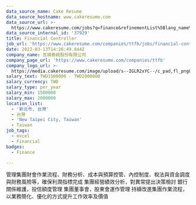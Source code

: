 ```yaml
---
data_source_name: Cake Resume
data_source_hostname: www.cakeresume.com
data_source_url: >-
  https://www.cakeresume.com/jobs?q=finance&refinementList%5Blang_name%5D%5B0%5D=English&refinementList%5Bsalary_type%5D=per_year&range%5Bsalary_range%5D%5Bmin%5D=1000000&page=3
data_source_internal_id: '37929'
title: Financial Controller
job_url: 'https://www.cakeresume.com/companies/ttfb/jobs/financial-controller'
date: 2022-03-13T14:26:49.844Z
company_name: 瓦城泰統股份有限公司
company_page_url: 'https://www.cakeresume.com/companies/ttfb'
company_logo_url: >-
  https://media.cakeresume.com/image/upload/s--IGLR2xYC--/c_pad,fl_png8,h_200,w_200/v1571989539/nbll8q9ovgi2cwnx9sv7.png
salary_text: TWD1500000 - TWD2000000
salary_currency: TWD
salary_type: per_year
salary_min: 1500000
salary_max: 2000000
location_list:
  - '新北市, 台灣'
  - 台灣
  - 'New Taipei City, Taiwan'
  - Taiwan
job_tags:
  - excel
  - Financial
badges:
  - Finance

---
```


管理集團財會作業流程、財務分析、成本與預算控管、內控制度、稅法與資金調度與財務風險等，確保利潤指標完成 集團經營績效分析，對異常提出決策檢討 銀行關係維護，投信額度管理 集團董事會，股東會運作管理 持續改進集團作業流程，以業務簡化、優化的方式提升工作效率及價值